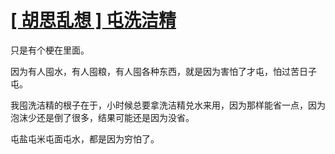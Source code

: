 # [[ 胡思乱想 ] 屯洗洁精](https://github.com/myogg/Gitblog/issues/57)

只是有个梗在里面。

因为有人囤水，有人囤粮，有人囤各种东西，就是因为害怕了才屯，怕过苦日子屯。

我囤洗洁精的根子在于，小时候总要拿洗洁精兑水来用，因为那样能省一点，因为泡沫少还是倒了很多，结果可能还是因为没省。

屯盐屯米屯面屯水，都是因为穷怕了。